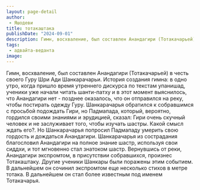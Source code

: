 ```yaml
---
layout: page-detail
author:
 - Яшодеви
title: тотакаштака
publishDate: "2024-09-01"
description: Гимн, восхваление, был составлен Анандагири (Тотакачарьей) в честь своего Гуру Шри Ади Шанкарачарьи. История создания гимна в одно утро, когда пришло время утреннего дискурса по текстам упанишад, ученики уже начали читать шанти-патху и в этот момент выяснилось, что Анандагири нет - позднее оказалось, что он отправился на реку, чтобы постирать одежду Гуру. Шанкарачарья обратился к собравшимся с просьбой подождать Гири, но Падмапада, который, вероятно, гордился своими знаниями и эрудицией, сказал Гири очень скучный человек и не заслуживает того, чтобы изучать шастры. Какой смысл ждать его?. Но Шанкарачарья попросил Падмападу умерить свою гордость и дождаться Анандагири. Шанкарачарья из сострадания благословил Анандагири на полное знание шастр, используя свои сиддхи, и тот мгновенно стал знатоком шастр. Вернувшись от реки, Анандагири экспромтом, в присутствии собравшихся, произнес Тотакаштаку. Другие ученики Шанкары были поражены этим событием. В дальнейшем он сочинил экспромтом еще несколько стихов в метре тотака. В дальнейшем он стал более известным под именем Тотакачарья.
tags:
 - адвайта-веданта
image: 
---
```


Гимн, восхваление, был составлен Анандагири (Тотакачарьей) в честь своего Гуру Шри Ади Шанкарачарьи. История создания гимна: в одно утро, когда пришло время утреннего дискурса по текстам упанишад, ученики уже начали читать шанти-патху и в этот момент выяснилось, что Анандагири нет - позднее оказалось, что он отправился на реку, чтобы постирать одежду Гуру. Шанкарачарья&nbsp;обратился к собравшимся с просьбой подождать Гири, но Падмапада, который, вероятно, гордился своими знаниями и эрудицией, сказал: Гири очень скучный человек и не заслуживает того, чтобы изучать шастры. Какой смысл ждать его?. Но Шанкарачарья&nbsp;попросил Падмападу умерить свою гордость и дождаться Анандагири. Шанкарачарья&nbsp;из сострадания благословил Анандагири на полное знание шастр, используя свои сиддхи, и тот мгновенно стал знатоком шастр. Вернувшись от реки, Анандагири экспромтом, в присутствии собравшихся, произнес Тотакаштаку. Другие ученики Шанкары были поражены этим событием. В дальнейшем он сочинил экспромтом еще несколько стихов в метре тотака. В дальнейшем он стал более известным под именем Тотакачарья.

